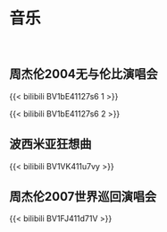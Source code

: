 # 音乐



<!--more-->

&nbsp;

## 周杰伦2004无与伦比演唱会

{{< bilibili BV1bE41127s6 1 >}}

{{< bilibili BV1bE41127s6 2 >}}


## 波西米亚狂想曲

{{< bilibili BV1VK411u7vy >}}


## 周杰伦2007世界巡回演唱会

{{< bilibili BV1FJ411d71V >}}

